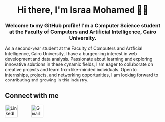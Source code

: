 <h1 align="center">Hi there, I'm Israa Mohamed 👋🏻</h1> 

<h3 align="center">
  Welcome to my GitHub profile! I'm a Computer Science student at the Faculty of Computers and Artificial Intelligence, Cairo University.
</h3>
<p>As a second-year student at the Faculty of Computers and Artificial Intelligence, Cairo University, I have a burgeoning interest in web development and data analysis. Passionate about learning and exploring innovative solutions in these dynamic fields, I am eager to collaborate on creative projects and learn from like-minded individuals. Open to internships, projects, and networking opportunities, I am looking forward to contributing and growing in this industry.</p>  

## Connect with me

<p align="left" style="margin: 0; padding: 0;">
  <a href="https://www.linkedin.com/in/israa-mohamed-580012260/" target="_blank" style="display: inline-block; margin-right: 20px;">
    <img src="https://cdn-icons-png.flaticon.com/512/174/174857.png" alt="LinkedIn" width="40" height="40" style="vertical-align: middle;" />
  </a>
  <a href="mailto:saramohamed2315@gmail.com" style="display: inline-block;">
    <img src="https://cdn-icons-png.flaticon.com/512/732/732200.png" alt="Gmail" width="40" height="40" style="vertical-align: middle; margin-left: 20px;" />
  </a>
</p>
